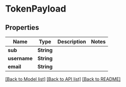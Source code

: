 # TokenPayload

## Properties

Name | Type | Description | Notes
------------ | ------------- | ------------- | -------------
**sub** | **String** |  | 
**username** | **String** |  | 
**email** | **String** |  | 

[[Back to Model list]](../README.md#documentation-for-models) [[Back to API list]](../README.md#documentation-for-api-endpoints) [[Back to README]](../README.md)


